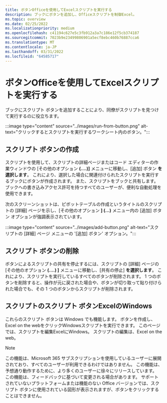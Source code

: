 ```yaml
---
title: ボタンOfficeを使用してExcelスクリプトを実行する
description: ブックにボタンを追加し、Officeスクリプトを制御Excel。
ms.topic: overview
ms.date: 02/25/2022
ms.localizationpriority: medium
ms.openlocfilehash: c41194c627e5c3fb912a3a7c186e12f5cb374187
ms.sourcegitcommit: 7023b9e23499806901a5ecf8ebc460b76887cca6
ms.translationtype: MT
ms.contentlocale: ja-JP
ms.lasthandoff: 03/31/2022
ms.locfileid: "64585717"
---
```

# <a name="run-office-scripts-in-excel-with-buttons"></a>ボタンOfficeを使用してExcelスクリプトを実行する

ブックにスクリプト ボタンを追加することにより、同僚がスクリプトを見つけて実行するのに役立ちます。

:::image type="content" source="../images/run-from-button.png" alt-text="クリックするとスクリプトを実行するワークシート内のボタン。":::

## <a name="create-script-buttons"></a>スクリプト ボタンの作成

スクリプトを使用して、スクリプトの詳細ページまたはコード エディターの作業ウィンドウの [その他のオプション **(....)]** メニューに移動し、[追加] ボタン **を選択します**。 これにより、選択した場合に関連付けられたスクリプトを実行するブックにボタンが作成されます。 また、スクリプトをブックと共有します。ブックへの書き込みアクセス許可を持つすべてのユーザーが、便利な自動処理を使用できます。

次のスクリーンショットは、ピボットテーブルの作成というタイトルのスクリプトの [詳細] ページを示し、[その他のオプション **] (...)** メニュー内の [追加] ボタン オプションが強調表示されています。

:::image type="content" source="../images/add-button.png" alt-text="スクリプトの [詳細] ページ メニューの '[追加] ボタン' オプション。":::

## <a name="remove-script-buttons"></a>スクリプト ボタンの削除

ボタンによるスクリプトの共有を停止するには、スクリプトの [詳細] ページの [その他のオプション **(....) ]** メニューに移動し、[共有の停止] **を選択します**。 これにより、スクリプトを実行しているすべてのボタンが削除されます。 1 つのボタンを削除すると、操作が元に戻された場合や、ボタンが切り取って貼り付けられた場合でも、その 1 つのボタンからスクリプトが削除されます。

## <a name="script-buttons-on-excel-for-windows"></a>スクリプトのスクリプト ボタンExcelのWindows

これらのスクリプト ボタンは Windows でも機能します。 ボタンを作成し、Excel on the webをクリックWindowsスクリプトを実行できます。 このページでは、スクリプトを編集ExcelにWindows。 スクリプトの編集は、Excel on the web。

> [!NOTE]
> この機能は、Microsoft 365 サブスクリプションを使用しているユーザーに展開されており、すべてのユーザーが利用できるわけではありません。 この機能は、予想通り動作するために、より多くのユーザーに徐々にリリースしています。 この機能は、フィードバックに基づいて変更される場合があります。 サポートされていないプラットフォームまたは機能のない Office バージョンでは、スクリプト ボタンに使用されている図形が表示されますが、ボタンをクリックすることはできません。
